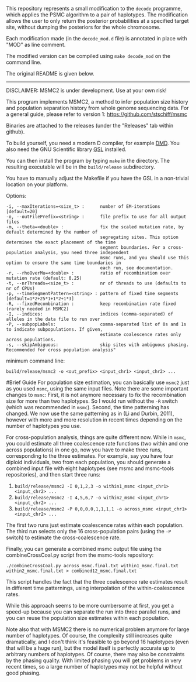 This repository represents a small modification to the `decode` programme, which applies the PSMC algorithm to a pair of haplotypes.
The modification allows the user to only return the posterior probabilities at a specified target site, without dumping the posteriors for the whole chromosome.

Each modification made (in the `decode_mod.d` file) is annotated in place with "MOD" as line comment.

The modified version can be compiled using `make decode_mod` on the command line.

The original README is given below.

---


DISCLAIMER: MSMC2 is under development. Use at your own risk!

This program implements MSMC2, a method to infer population size history and population separation history from whole genome sequencing data. For a general guide, please refer to version 1: https://github.com/stschiff/msmc

Binaries are attached to the releases (under the "Releases" tab within github).

To build yourself, you need a modern D compiler, for example [DMD](http://dlang.org/download.html).
You also need the GNU Scientific library [GSL](http://www.gnu.org/software/gsl/) installed.

You can then install the program by typing `make` in the directory.
The resulting executable will be in the `build/release` subdirectory.

You have to manually adjust the Makefile if you have the GSL in a non-trivial location on your platform.

Options:

    -i, --maxIterations=<size_t> :      number of EM-iterations [default=20]
    -o, --outFilePrefix=<string> :      file prefix to use for all output files
    -m, --theta=<double> :              fix the scaled mutation rate, by default determined by the number of
                                        segregating sites. This option determines the exact placement of the time
                                        segment boundaries. For a cross-population analysis, you need three independent
                                        msmc runs, and you should use this option to ensure the same time boundaries in
                                        each run, see documentation.
    -r, --rhoOverMu=<double> :          ratio of recombination over mutation rate (default: 0.25)
    -t, --nrThreads=<size_t> :          nr of threads to use (defaults to nr of CPUs)
    -p, --timeSegmentPattern=<string> : pattern of fixed time segments [default=1*2+25*1+1*2+1*3]
    -R, --fixedRecombination :          keep recombination rate fixed (rarely needed in MSMC2)
    -I, --indices:                      indices (comma-separated) of alleles in the data file to run over
    -P, --subpopLabels:                 comma-separated list of 0s and 1s to indicate subpopulations. If given,
                                        estimate coalescence rates only across populations.
    -s, --skipAmbiguous:                skip sites with ambiguous phasing. Recommended for cross population analysis"

minimum command line:

    build/release/msmc2 -o <out_prefix> <input_chr1> <input_chr2> ...

#Brief Guide
For population size estimation, you can basically use `msmc2` just as you used `msmc`, using the same input files. Note there are some important changes to `msmc`: First, it is not anymore necessary to fix the recombination size for more than two haplotypes. So I would run without the `-R` switch (which was recommended in `msmc`). Second, the time patterning has changed. We now use the same patterning as in (Li and Durbin, 2011), however with more and more resolution in recent times depending on the number of haplotypes you use.

For cross-population analysis, things are quite different now. While in `msmc`, you could estimate all three coalescence rate functions (two within and one across populations) in one go, now you have to make three runs, corresponding to the three estimates. For example, say you have four diploid individuals, two from each population, you should generate a combined input file with eight haplotypes (see msmc and msmc-tools repositories), and then start three runs:

1. `build/release/msmc2 -I 0,1,2,3 -o within1_msmc <input_chr1> <input_chr2> ...`
2. `build/release/msmc2 -I 4,5,6,7 -o within2_msmc <input_chr1> <input_chr2> ...`
3. `build/release/msmc2 -P 0,0,0,0,1,1,1,1 -o across_msmc <input_chr1> <input_chr2> ...`

The first two runs just estimate coalescence rates within each population. The third run selects only the 16 cross-population pairs (using the `-P` switch) to estimate the cross-coalescence rate.

Finally, you can generate a combined msmc output file using the combineCrossCoal.py script from the msmc-tools repository:

    ./combineCrossCoal.py across_msmc.final.txt within1_msmc.final.txt within2_msmc.final.txt > combined12_msmc.final.txt

 This script handles the fact that the three coalescence rate estimates result in different time patternings, using interpolation of the within-coalescence rates.

While this approach seems to be more cumbersome at first, you get a speed-up because you can separate the run into three parallel runs, and you can reuse the population size estimates within each population.

Note also that with MSMC2 there is no numerical problem anymore for large number of haplotypes. Of course, the complexity still increases quite dramatically, and I don't think it's feasible to go beyond 16 haplotypes (even that will be a huge run), but the model itself is perfectly accurate up to arbitrary numbers of haplotypes. Of course, there may also be constraints by the phasing quality. With limited phasing you will get problems in very recent times, so a large number of haplotypes may not be helpful without good phasing.
